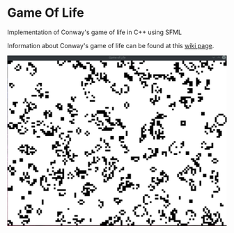 # Game Of Life

Implementation of Conway's game of life in C++ using SFML 

Information about Conway's game of life can be found at this [wiki page](https://en.wikipedia.org/wiki/Conway%27s_Game_of_Life).

![](assets/gifs/gameoflife.gif)